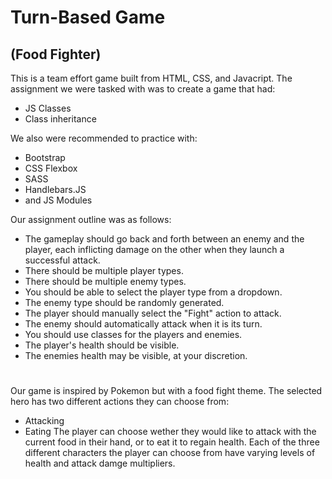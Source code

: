 
# Turn-Based Game
## (Food Fighter)

This is a team effort game built from HTML, CSS, and Javacript.
The assignment we were tasked with was to create a game that had:
* JS Classes
* Class inheritance

We also were recommended to practice with:
* Bootstrap
* CSS Flexbox
* SASS
* Handlebars.JS
* and JS Modules

Our assignment outline was as follows: 
 - The gameplay should go back and forth between an enemy and the player, each inflicting damage on the other when they launch a successful attack.
 - There should be multiple player types.
 - There should be multiple enemy types.
 - You should be able to select the player type from a dropdown.
 - The enemy type should be randomly generated.
 - The player should manually select the "Fight" action to attack.
 - The enemy should automatically attack when it is its turn.
 - You should use classes for the players and enemies.
 - The player's health should be visible.
 - The enemies health may be visible, at your discretion.
#
Our game is inspired by Pokemon but with a food fight theme. The selected hero has two different actions they can choose from:
- Attacking
- Eating
The player can choose wether they would like to attack with the current food in their hand, or to eat it to regain health.
Each of the three different characters the player can choose from have varying levels of health and attack damge multipliers.

